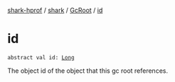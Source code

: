 [shark-hprof](../../index.md) / [shark](../index.md) / [GcRoot](index.md) / [id](./id.md)

# id

`abstract val id: `[`Long`](https://kotlinlang.org/api/latest/jvm/stdlib/kotlin/-long/index.html)

The object id of the object that this gc root references.

